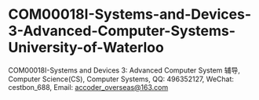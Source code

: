 # COM00018I-Systems-and-Devices-3-Advanced-Computer-Systems-University-of-Waterloo
COM00018I-Systems and Devices 3: Advanced Computer System 辅导, Computer Science(CS), Computer Systems, QQ: 496352127, WeChat: cestbon_688, Email: accoder_overseas@163.com

